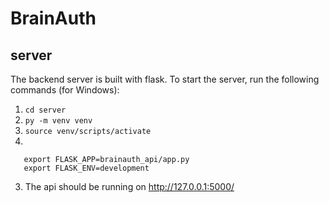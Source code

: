 # BrainAuth

## server

The backend server is built with flask. To start the server, run the following commands (for Windows):

1. ```cd server ```
2. ```py -m venv venv```
2. ```source venv/scripts/activate```
3.
```
   export FLASK_APP=brainauth_api/app.py
   export FLASK_ENV=development
```
3. The api should be running on http://127.0.0.1:5000/
